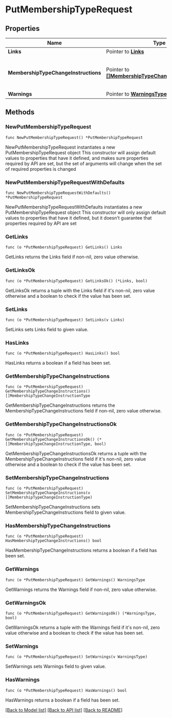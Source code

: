 # PutMembershipTypeRequest

## Properties

Name | Type | Description | Notes
------------ | ------------- | ------------- | -------------
**Links** | Pointer to [**Links**](Links.md) |  | [optional] 
**MembershipTypeChangeInstructions** | Pointer to [**[]MembershipTypeChangeInstructionType**](MembershipTypeChangeInstructionType.md) | A collection of MembershipTypes with information that needs to be changed. | [optional] 
**Warnings** | Pointer to [**WarningsType**](WarningsType.md) |  | [optional] 

## Methods

### NewPutMembershipTypeRequest

`func NewPutMembershipTypeRequest() *PutMembershipTypeRequest`

NewPutMembershipTypeRequest instantiates a new PutMembershipTypeRequest object
This constructor will assign default values to properties that have it defined,
and makes sure properties required by API are set, but the set of arguments
will change when the set of required properties is changed

### NewPutMembershipTypeRequestWithDefaults

`func NewPutMembershipTypeRequestWithDefaults() *PutMembershipTypeRequest`

NewPutMembershipTypeRequestWithDefaults instantiates a new PutMembershipTypeRequest object
This constructor will only assign default values to properties that have it defined,
but it doesn't guarantee that properties required by API are set

### GetLinks

`func (o *PutMembershipTypeRequest) GetLinks() Links`

GetLinks returns the Links field if non-nil, zero value otherwise.

### GetLinksOk

`func (o *PutMembershipTypeRequest) GetLinksOk() (*Links, bool)`

GetLinksOk returns a tuple with the Links field if it's non-nil, zero value otherwise
and a boolean to check if the value has been set.

### SetLinks

`func (o *PutMembershipTypeRequest) SetLinks(v Links)`

SetLinks sets Links field to given value.

### HasLinks

`func (o *PutMembershipTypeRequest) HasLinks() bool`

HasLinks returns a boolean if a field has been set.

### GetMembershipTypeChangeInstructions

`func (o *PutMembershipTypeRequest) GetMembershipTypeChangeInstructions() []MembershipTypeChangeInstructionType`

GetMembershipTypeChangeInstructions returns the MembershipTypeChangeInstructions field if non-nil, zero value otherwise.

### GetMembershipTypeChangeInstructionsOk

`func (o *PutMembershipTypeRequest) GetMembershipTypeChangeInstructionsOk() (*[]MembershipTypeChangeInstructionType, bool)`

GetMembershipTypeChangeInstructionsOk returns a tuple with the MembershipTypeChangeInstructions field if it's non-nil, zero value otherwise
and a boolean to check if the value has been set.

### SetMembershipTypeChangeInstructions

`func (o *PutMembershipTypeRequest) SetMembershipTypeChangeInstructions(v []MembershipTypeChangeInstructionType)`

SetMembershipTypeChangeInstructions sets MembershipTypeChangeInstructions field to given value.

### HasMembershipTypeChangeInstructions

`func (o *PutMembershipTypeRequest) HasMembershipTypeChangeInstructions() bool`

HasMembershipTypeChangeInstructions returns a boolean if a field has been set.

### GetWarnings

`func (o *PutMembershipTypeRequest) GetWarnings() WarningsType`

GetWarnings returns the Warnings field if non-nil, zero value otherwise.

### GetWarningsOk

`func (o *PutMembershipTypeRequest) GetWarningsOk() (*WarningsType, bool)`

GetWarningsOk returns a tuple with the Warnings field if it's non-nil, zero value otherwise
and a boolean to check if the value has been set.

### SetWarnings

`func (o *PutMembershipTypeRequest) SetWarnings(v WarningsType)`

SetWarnings sets Warnings field to given value.

### HasWarnings

`func (o *PutMembershipTypeRequest) HasWarnings() bool`

HasWarnings returns a boolean if a field has been set.


[[Back to Model list]](../README.md#documentation-for-models) [[Back to API list]](../README.md#documentation-for-api-endpoints) [[Back to README]](../README.md)


